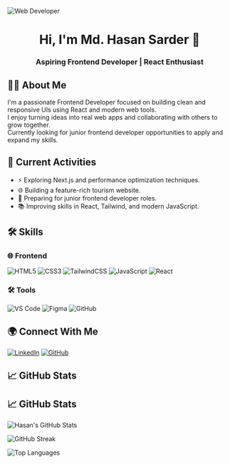 
![Web Developer](https://i.ibb.co.com/MHLMcBb/link-Inbannerhasan.png)

<!-- Name & Designation -->
<h1 align="center">Hi, I'm Md. Hasan Sarder 👋</h1>
<h3 align="center">Aspiring Frontend Developer | React Enthusiast</h3>

<!-- About Me -->
## 🧑‍💻 About Me
I'm a passionate Frontend Developer focused on building clean and responsive UIs using React and modern web tools.  
I enjoy turning ideas into real web apps and collaborating with others to grow together.  
Currently looking for junior frontend developer opportunities to apply and expand my skills.


<!-- Current Activities -->
## 🚀 Current Activities
- ⚡ Exploring Next.js and performance optimization techniques.
- 🌐 Building a feature-rich tourism website.
- 💼 Preparing for junior frontend developer roles.
- 📚 Improving skills in React, Tailwind, and modern JavaScript.

<!-- Skills -->
## 🛠️ Skills

### 🌐 Frontend
![HTML5](https://img.shields.io/badge/HTML5-E34F26?logo=html5&logoColor=white)
![CSS3](https://img.shields.io/badge/CSS3-1572B6?logo=css3&logoColor=white)
![TailwindCSS](https://img.shields.io/badge/TailwindCSS-06B6D4?logo=tailwindcss&logoColor=white)
![JavaScript](https://img.shields.io/badge/JavaScript-F7DF1E?logo=javascript&logoColor=black)
![React](https://img.shields.io/badge/React-61DAFB?logo=react&logoColor=black)

### 🛠 Tools
![VS Code](https://img.shields.io/badge/VS%20Code-007ACC?logo=visualstudiocode&logoColor=white)
![Figma](https://img.shields.io/badge/Figma-F24E1E?logo=figma&logoColor=white)
![GitHub](https://img.shields.io/badge/GitHub-181717?logo=github&logoColor=white)

<!-- Social Links -->
## 🌍 Connect With Me
[![LinkedIn](https://img.shields.io/badge/LinkedIn-blue?logo=linkedin&logoColor=white)](https://www.linkedin.com/in/mdhasansarder)
[![GitHub](https://img.shields.io/badge/GitHub-black?logo=github&logoColor=white)](https://github.com/sufihasan)

<!-- GitHub Stats -->
## 📈 GitHub Stats
<!--
<p align="center">
  <img src="https://github-readme-stats.vercel.app/api?username=sufihasan&show_icons=true&theme=default" alt="Hasan's GitHub stats" />
  <br/>
  <img src="https://streak-stats.demolab.com/?user=sufihasan" alt="GitHub Streak" />
  <br/>
  <img src="https://github-readme-stats.vercel.app/api/top-langs/?username=sufihasan&layout=compact" alt="Top Languages" />
</p>
-->

## 📈 GitHub Stats

![Hasan's GitHub Stats](https://github-readme-stats.vercel.app/api?username=sufihasan&show_icons=true&theme=default)

![GitHub Streak](https://streak-stats.demolab.com/?user=sufihasan)

![Top Languages](https://github-readme-stats.vercel.app/api/top-langs/?username=sufihasan&layout=compact)






